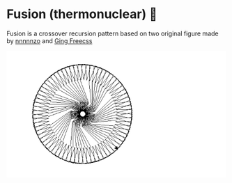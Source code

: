 # Fusion (thermonuclear) 🌋
Fusion is a crossover recursion pattern based on two original figure made by [nnnnnzo](https://twitter.com/nnnnnzo) and [Ging Freecss](https://twitter.com/GingFreecss8)

![alt text](https://raw.githubusercontent.com/nnnnnzo/Ressources/master/img/fusion.PNG)
